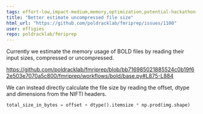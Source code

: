 ```yaml
---
tags: effort-low,impact-medium,memory,optimization,potential-hackathon-project,neuroscience,python
title: "Better estimate uncompressed file size"
html_url: "https://github.com/poldracklab/fmriprep/issues/1100"
user: effigies
repo: poldracklab/fmriprep
---
```


Currently we estimate the memory usage of BOLD files by reading their input sizes, compressed or uncompressed.

https://github.com/poldracklab/fmriprep/blob/bb716985021885524c0b19f62e503e7070a5c800/fmriprep/workflows/bold/base.py#L875-L884

We can instead directly calculate the file size by reading the offset, dtype and dimensions from the NIFTI headers.

```Python
total_size_in_bytes = offset + dtype().itemsize * np.prod(img.shape)
```